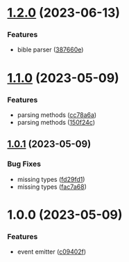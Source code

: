 # [1.2.0](https://github.com/mloetkemann/alpha8-lib/compare/v1.1.0...v1.2.0) (2023-06-13)


### Features

* bible parser ([387660e](https://github.com/mloetkemann/alpha8-lib/commit/387660e089fe03ac5e51c98e50afdf42358bd744))

# [1.1.0](https://github.com/mloetkemann/alpha8-lib/compare/v1.0.1...v1.1.0) (2023-05-09)


### Features

* parsing methods ([cc78a6a](https://github.com/mloetkemann/alpha8-lib/commit/cc78a6adab67ec6b07c4b9f04d02180f28125e86))
* parsing methods ([150f24c](https://github.com/mloetkemann/alpha8-lib/commit/150f24c6e5f88602575596a3402ee4764da81cfd))

## [1.0.1](https://github.com/mloetkemann/alpha8-lib/compare/v1.0.0...v1.0.1) (2023-05-09)


### Bug Fixes

* missing types ([fd29fd1](https://github.com/mloetkemann/alpha8-lib/commit/fd29fd1faa53a5586f9eae7e627eaf017afeae1b))
* missing types ([fac7a68](https://github.com/mloetkemann/alpha8-lib/commit/fac7a68acb7800450582682e9a3b67a738aa8678))

# 1.0.0 (2023-05-09)


### Features

* event emitter ([c09402f](https://github.com/mloetkemann/alpha8-lib/commit/c09402f7fb11f94a6a750873984961d2f74a9216))
